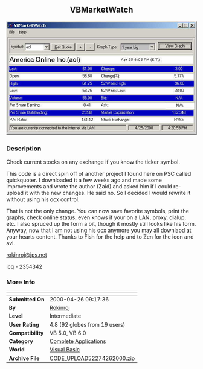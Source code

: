 ﻿<div align="center">

## VBMarketWatch

<img src="PIC2000425194414072.jpg">
</div>

### Description

Check current stocks on any exchange if you know the ticker symbol.

This code is a direct spin off of another project I found here on PSC called quickquoter. I downloaded it a few weeks ago and made some improvements and wrote the author (Zaid) and asked him if I could re-upload it with the new changes. He said no. So I decided I would rewrite it without using his ocx control.

That is not the only change. You can now save favorite symbols, print the graphs, check online status, even knows if your on a LAN, proxy, dialup, etc. I also spruced up the form a bit, though it mostly still looks like his form. Anyway, now that I am not using his ocx anymore you may all downlaod at your hearts content. Thanks to Fish for the help and to Zen for the icon and avi.

rokinroj@jps.net

icq - 2354342
 
### More Info
 


<span>             |<span>
---                |---
**Submitted On**   |2000-04-26 09:17:36
**By**             |[Rokinroj ](https://github.com/Planet-Source-Code/PSCIndex/blob/master/ByAuthor/rokinroj.md)
**Level**          |Intermediate
**User Rating**    |4.8 (92 globes from 19 users)
**Compatibility**  |VB 5\.0, VB 6\.0
**Category**       |[Complete Applications](https://github.com/Planet-Source-Code/PSCIndex/blob/master/ByCategory/complete-applications__1-27.md)
**World**          |[Visual Basic](https://github.com/Planet-Source-Code/PSCIndex/blob/master/ByWorld/visual-basic.md)
**Archive File**   |[CODE\_UPLOAD52274262000\.zip](https://github.com/Planet-Source-Code/rokinroj-vbmarketwatch__1-7580/archive/master.zip)








